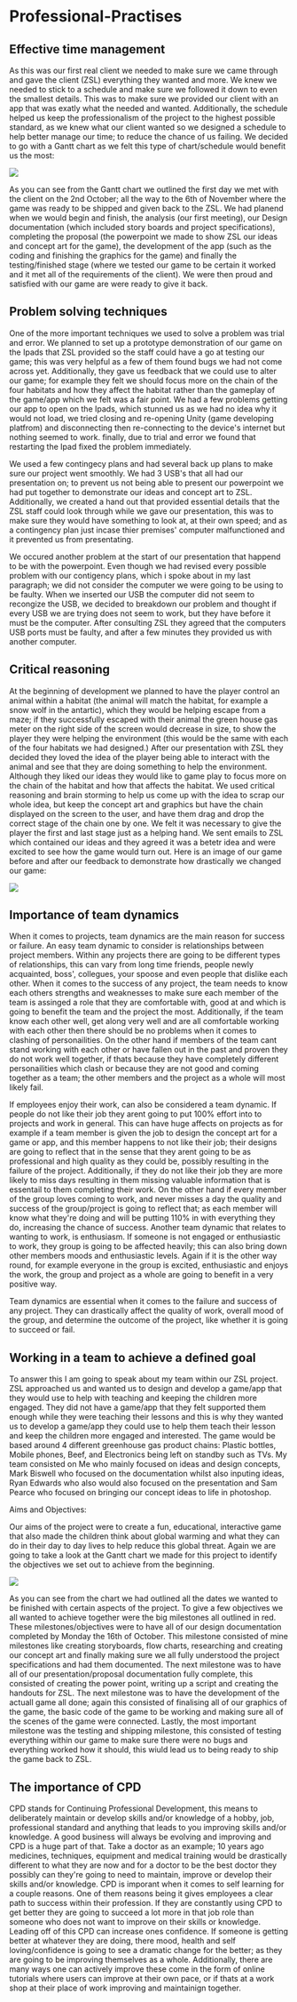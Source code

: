 # Professional-Practises

## Effective time management
As this was our first real client we needed to make sure we came through and gave the client (ZSL) everything they wanted and more. We knew we needed to stick to a schedule and make sure we followed it down to even the smallest details. This was to make sure we provided our client with an app that was exatly what the needed and wanted. Additionally, the schedule helped us keep the professionalism of the project to the highest possible standard, as we knew what our client wanted so we designed a schedule to help better manage our time; to reduce the chance of us failing. We decided to go with a Gantt chart as we felt this type of chart/schedule would benefit us the most:

![](https://gyazo.com/4387ac84cc3c6065d0e073f7910b5f85.png)

As you can see from the Gantt chart we outlined the first day we met with the client on the 2nd October; all the way to the 6th  of November where the game was ready to be shipped and given back to the ZSL. We had planend when we would begin and finish, the analysis (our first meeting), our Design documentation (which included story boards and project specifications), completing the proposal (the powerpoint we made to show ZSL our ideas and concept art for the game), the development of the app (such as the coding and finishing the graphics for the game) and finally the testing/finished stage (where we tested our game to be certain it worked and it met all of the requirements of the client). We were then proud and satisfied with our game are were ready to give it back.

## Problem solving techniques
One of the more important techniques we used to solve a problem was trial and error. We planned to set up a prototype demonstration of our game on the Ipads that ZSL provided so the staff could have a go at testing our game; this was very helpful as a few of them found bugs we had not come across yet. Additionally, they gave us feedback that we could use to alter our game; for example they felt we should focus more on the chain of the four habitats and how they affect the habitat rather than the gameplay of the game/app which we felt was a fair point. We had a few problems getting our app to open on the Ipads, which stunned us as we had no idea why it would not load, we tried closing and re-opening Unity (game developing platfrom) and disconnecting then re-connecting to the device's internet but nothing seemed to work. finally, due to trial and error we found that restarting the Ipad fixed the problem immediately. 

We used a few contingecy plans and had several back up plans to make sure our project went smoothly. We had 3 USB's that all had our presentation on; to prevent us not being able to present our powerpoint we had put together to demonstrate our ideas and concept art to ZSL. Additionally, we created a hand out that provided essential details that the ZSL staff could look through while we gave our presentation, this was to make sure they would have something to look at, at their own speed; and as a contingency plan just incase thier premises' computer malfunctioned and it prevented us from presentating.

We occured another problem at the start of our presentation that happend to be with the powerpoint. Even though we had revised every possible problem with our contigency plans, which i spoke about in my last paragraph; we did not consider the computer we were going to be using to be faulty. When we inserted our USB the computer did not seem to recongize the USB, we decided to breakdown our problem and thought if every USB we are trying does not seem to work, but they have before it must be the computer. After consulting ZSL they agreed that the computers USB ports must be faulty, and after a few minutes they provided us with another computer.

## Critical reasoning
At the beginning of development we planned to have the player control an animal within a habitat (the animal will match the habitat, for example a snow wolf in the antartic), which they would be helping escape from a maze; if they successfully escaped with their animal the green house gas meter on the right side of the screen would decrease in size, to show the player they were helping the environment (this would be the same with each of the four habitats we had designed.) After our presentation with ZSL they decided they loved the idea of the player being able to interact with the animal and see that they are doing something to help the environment. Although they liked our ideas they would like to game play to focus more on the chain of the habitat and how that affects the habitat. We used critical reasoning and brain storming to help us come up with the idea to scrap our whole idea, but keep the concept art and graphics but have the chain displayed on the screen to the user, and have them drag and drop the correct stage of the chain one by one. We felt it was necessary to give the player the first and last stage just as a helping hand. We sent emails to ZSL which contained our ideas and they agreed it was a betetr idea and were excited to see how the game would turn out. Here is an image of our game before and after our feedback to demonstrate how drastically we changed our game:

![](https://gyazo.com/cbf0c47815e181267fba7615e8bd011f.png)

## Importance of team dynamics
When it comes to projects, team dynamics are the main reason for success or failure. An easy team dynamic to consider is relationships between project members. Within any projects there are going to be different types of relationships, this can vary from long time friends, people newly acquainted, boss', collegues, your spoose and even people that dislike each other. When it comes to the success of any project, the team needs to know each others strengths and weaknesses to make sure each member of the team is assinged a role that they are comfortable with, good at and which is going to benefit the team and the project the most. Additionally, if the team know each other well, get along very well and are all comfortable working with each other then there should be no problems when it comes to clashing of personailities. On the other hand if members of the team cant stand working with each other or have fallen out in the past and proven they do not work well together, if thats because they have completely different personailities which clash or because they are not good and coming together as a team; the other members and the project as a whole will most likely fail. 

If employees enjoy their work, can also be considered a team dynamic. If people do not like their job they arent going to put 100% effort into to projects and work in general. This can have huge affects on projects as for example if a team member is given the job to design the concept art for a game or app, and this member happens to not like their job; their designs are going to reflect that in the sense that they arent going to be as professional and high quality as they could be, possibly resulting in the failure of the project. Additionally, if they do not like their job they are more likely to miss days resulting in them missing valuable information that is essentail to them completing their work. On the other hand if every member of the group loves coming to work, and never misses a day the quality and success of the group/project is going to reflect that; as each member will know what they're doing and will be putting 110% in with everything they do, increasing the chance of success. Another team dynamic that relates to wanting to work, is enthusiasm. If someone is not engaged or enthusiastic to work, they group is going to be affected heavily; this can also bring down other members moods and enthusiastic levels. Again if it is the other way round, for example everyone in the group is excited, enthusiastic and enjoys the work, the group and project as a whole are going to benefit in a very positive way.

Team dynamics are essential when it comes to the failure and success of any project. They can drastically affect the quality of work, overall mood of the group, and determine the outcome of the project, like whether it is going to succeed or fail.

## Working in a team to achieve a defined goal
To answer this I am going to speak about my team within our ZSL project. ZSL approached us and wanted us to design and develop a game/app that they would use to help with teaching and keeping the children more engaged. They did not have a game/app that they felt supported them enough while they were teaching their lessons and this is why they wanted us to develop a game/app they could use to help them teach their lesson and keep the children more engaged and interested. The game would be based around 4 different greenhouse gas product chains: Plastic bottles, Mobile phones, Beef, and Electronics being left on standby such as TVs. My team consisted on Me who mainly focused on ideas and design concepts, Mark Biswell who focused on the documentation whilst also inputing ideas, Ryan Edwards who also would also focused on the presentation and Sam Pearce who focused on bringing our concept ideas to life in photoshop.

Aims and Objectives:

Our aims of the project were to create a fun, educational, interactive game that also made the children think about global warming and what they can do in their day to day lives to help reduce this global threat. Again we are going to take a look at the Gantt chart we made for this project to identify the objectives we set out to achieve from the beginning. 

![](https://gyazo.com/4387ac84cc3c6065d0e073f7910b5f85.png)

As you can see from the chart we had outlined all the dates we wanted to be finished with certain aspects of the project. To give a few objectives we all wanted to achieve together were the big milestones all outlined in red. These milestones/objectives were to have all of our design documentation completed by Monday the 16th of October. This milestone consisted of mine milestones like creating storyboards, flow charts, researching and creating our concept art and finally making sure we all fully understood the project specifications and had them documented. The next milestone was to have all of our presentation/proposal documentation fully complete, this consisted of creating the power point, writing up a script and creating the handouts for ZSL. The next milestone was to have the development of the actuall game all done; again this consisted of finalising all of our graphics of the game, the basic code of the game to be working and making sure all of the scenes of the game were connected. Lastly, the most important milestone was the testing and shipping milestone, this consisted of testing everything within our game to make sure there were no bugs and everything worked how it should, this wiuld lead us to being ready to ship the game back to ZSL.

## The importance of CPD
CPD stands for Continuing Professional Development, this means to deliberately maintain or develop skills and/or knowledge of a hobby, job, professional standard and anything that leads to you improving skills and/or knowledge. A good business will always be evolving and improving and CPD is a huge part of that. Take a doctor as an example; 10 years ago medicines, techniques, equipment and medical training would be drastically different to what they are now and for a doctor to be the best doctor they possibly can they're going to need to maintain, improve or develop their skills and/or knowledge. CPD is imporant when it comes to self learning for a couple reasons. One of them reasons being it gives employees a clear path to success within their profession. If they are constantly using CPD to get better they are going to succeed a lot more in that job role than someone who does not want to improve on their skills or knowledge. Leading off of this CPD can increase ones confidence. If someone is getting better at whatever they are doing, there mood, health and self loving/confidence is going to see a dramatic change for the better; as they are going to be improving themselves as a whole. Additionally, there are many ways one can actively improve these come in the form of online tutorials where users can improve at their own pace, or if thats at a work shop at their place of work improving and maintainign together.


